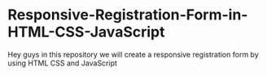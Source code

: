 # Responsive-Registration-Form-in-HTML-CSS-JavaScript
Hey guys in this repository we will create a responsive registration form by using HTML CSS and JavaScript

